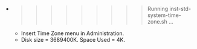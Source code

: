 * >>>>>>>>> Running inst-std-system-time-zone.sh ...
  * Insert Time Zone menu in Administration.
  * Disk size = 3689400K. Space Used = 4K.
